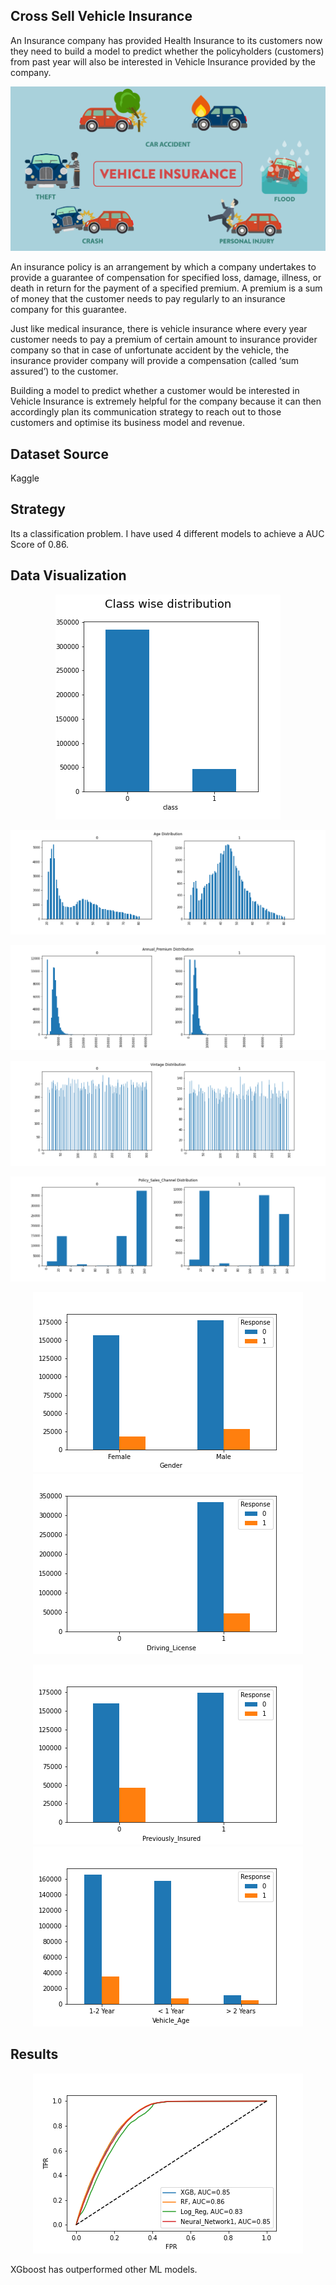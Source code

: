 ## Cross Sell Vehicle Insurance

An Insurance company has provided Health Insurance to its customers now they need to build a model to predict whether the policyholders (customers) from past year will also be interested in Vehicle Insurance provided by the company.

![1](img/2.png)

An insurance policy is an arrangement by which a company undertakes to provide a guarantee of compensation for specified loss, damage, illness, or death in return for the payment of a specified premium. A premium is a sum of money that the customer needs to pay regularly to an insurance company for this guarantee.

Just like medical insurance, there is vehicle insurance where every year customer needs to pay a premium of certain amount to insurance provider company so that in case of unfortunate accident by the vehicle, the insurance provider company will provide a compensation (called ‘sum assured’) to the customer.

Building a model to predict whether a customer would be interested in Vehicle Insurance is extremely helpful for the company because it can then accordingly plan its communication strategy to reach out to those customers and optimise its business model and revenue.

## Dataset Source
Kaggle

## Strategy
Its a classification problem. I have used 4 different models to achieve a AUC Score of 0.86.

## Data Visualization

<p align="center">
   <img src="plots/class_wise_distribution.png">
</p>

<p align="center">
   <img src="plots/Age.png">
</p>

<p align="center">
   <img src="plots/prem.png">
</p>

<p align="center">
   <img src="plots/vintage.png">
</p>

<p align="center">
   <img src="plots/chanel.png">
</p>


<p align="center"><img src="plots/gender.png"><img src="plots/Driving_License.png"></p>

<p align="center"><img src="plots/Previously_Insured.png"><img src="plots/Vehicle_Age.png"></p>


## Results

<p align="center">
   <img src="plots/ROC.png">
</p>

XGboost has outperformed other ML models.
